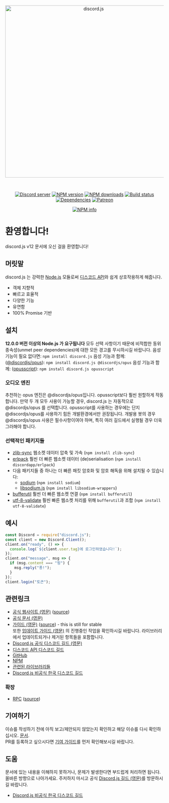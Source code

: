 <div align="center">
  <br />
  <p>
      <a href="https://discord.js.org"><img src="https://discord.js.org/static/logo.svg" width="546" alt="discord.js" /></a>

  </p>
  <br />
  <p>
    <a href="https://discord.gg/bRCvFy9"><img src="https://discordapp.com/api/guilds/222078108977594368/embed.png" alt="Discord server" /></a>
    <a href="https://www.npmjs.com/package/discord.js"><img src="https://img.shields.io/npm/v/discord.js.svg?maxAge=3600" alt="NPM version" /></a>
    <a href="https://www.npmjs.com/package/discord.js"><img src="https://img.shields.io/npm/dt/discord.js.svg?maxAge=3600" alt="NPM downloads" /></a>
    <a href="https://travis-ci.org/discordjs/discord.js"><img src="https://travis-ci.org/discordjs/discord.js.svg" alt="Build status" /></a>
    <a href="https://david-dm.org/discordjs/discord.js"><img src="https://img.shields.io/david/discordjs/discord.js.svg?maxAge=3600" alt="Dependencies" /></a>
    <a href="https://www.patreon.com/discordjs"><img src="https://img.shields.io/badge/donate-patreon-F96854.svg" alt="Patreon" /></a>
  </p>
  <p>
    <a href="https://nodei.co/npm/discord.js/"><img src="https://nodei.co/npm/discord.js.png?downloads=true&stars=true" alt="NPM info" /></a>
  </p>
</div>

# 환영합니다!

discord.js v12 문서에 오신 걸을 환영합니다!

## 머릿말

discord.js 는 강력한 [Node.js](https://nodejs.org) 모듈로써 [디스코드 API](https://discordapp.com/developers/docs/intro)와 쉽게 상호작용하게 해줍니다.

- 객체 지향적
- 빠르고 효율적
- 다양한 기능
- 유연함
- 100% Promise 기반

## 설치

**12.0.0 버전 이상의 Node.js 가 요구됩니다**
모두 선택 사항이기 때문에 비적합한 동위 종속성(unmet peer dependencies)에 대한 모든 경고를 무시하시길 바랍니다.
음성 기능이 필요 없다면: `npm install discord.js`
음성 기능과 함께: ([@discordjs/opus](https://www.npmjs.com/package/@discordjs/opus)): `npm install discord.js @discordjs/opus`
음성 기능과 함께: ([opusscript](https://www.npmjs.com/package/opusscript)): `npm install discord.js opusscript`

### 오디오 엔진

추천하는 opus 엔진은 @discordjs/opus입니다. opusscript보다 훨씬 원할하게 작동합니다. 만약 두 개 모두 사용이 가능할 경우, discord.js 는 자동적으로 @discordjs/opus 를 선택합니다.
opusscript를 사용하는 경우에는 단지 @discordjs/opus를 사용하기 힘든 개발환경에서만 권장됩니다.
개발용 봇의 경우 @discordjs/opus 사용은 필수사항이여야 하며, 특히 여러 길드에서 실행될 경우 더욱 그러해야 합니다.

### 선택적인 패키지들

- [zlib-sync](https://www.npmjs.com/package/zlib-sync) 웹소켓 데이터 압축 및 가속 (`npm install zlib-sync`)
- [erlpack](https://github.com/discordapp/erlpack) 훨씬 더 빠른 웹소켓 데이터 (de)serialisation (`npm install discordapp/erlpack`)
- 다음 패키지들 중 하나는 더 빠른 패킷 암호화 및 암호 해독을 위해 설치될 수 있습니다:
  - [sodium](https://www.npmjs.com/package/sodium) (`npm install sodium`)
  - [libsodium.js](https://www.npmjs.com/package/libsodium-wrappers) (`npm install libsodium-wrappers`)
- [bufferutil](https://www.npmjs.com/package/bufferutil) 훨씬 더 빠른 웹소켓 연결 (`npm install bufferutil`)
- [utf-8-validate](https://www.npmjs.com/package/utf-8-validate) 훨씬 빠른 웹소켓 처리를 위해 `bufferutil`과 조합 (`npm install utf-8-validate`)

## 예시

```js
const Discord = require("discord.js");
const client = new Discord.Client();
client.on("ready", () => {
  console.log(`${client.user.tag}에 로그인하였습니다!`);
});
client.on("message", msg => {
  if (msg.content === "핑") {
    msg.reply("퐁!");
  }
});
client.login("토큰");
```

## 관련링크

- [공식 웹사이트 (영문)](https://discord.js.org/) ([source](https://github.com/discordjs/website))
- [공식 문서 (영문)](https://discord.js.org/#/docs/main/master/general/welcome)
- [가이드 (영문)](https://discordjs.guide/) ([source](https://github.com/discordjs/guide)) - this is still for stable  
  또한 [업데이트 가이드 (영문)](https://discordjs.guide/additional-info/changes-in-v12.html) 의 진행중인 작업을 확인하시길 바랍니다. 라이브러리에서 업데이트되거나 제거된 항목들을 포함합니다.
- [Discord.js 공식 디스코드 길드 (영문)](https://discord.gg/bRCvFy9)
- [디스코드 API 디스코드 길드](https://discord.gg/discord-api)
- [GitHub](https://github.com/discordjs/discord.js)
- [NPM](https://www.npmjs.com/package/discord.js)
- [관련된 라이브러리들](https://discordapi.com/unofficial/libs.html)
- [Discord.js 비공식 한국 디스코드 길드](https://discord.gg/TwZeg6z)

### 확장

- [RPC](https://www.npmjs.com/package/discord-rpc) ([source](https://github.com/discordjs/RPC))

## 기여하기

이슈를 작성하기 전에 아직 보고/제안되지 않았는지 확인하고 해당 이슈를 다시 확인하십시오.
[문서](https://discord.js.org/#/docs).  
PR를 등록하고 싶으시다면 [기여 가이드](https://github.com/discordjs/discord.js/blob/master/.github/CONTRIBUTING.md)를 먼저 확인해보시길 바랍니다.

## 도움

문서에 있는 내용을 이해하지 못하거나, 문제가 발생한다면 부드럽게 처리하면 됩니다.
올바른 방향으로 나아가세요. 주저하지 마시고 공식 [Discord.js 길드 (영문)](https://discord.gg/bRCvFy9)를 방문하시길 바랍니다.

- [Discord.js 비공식 한국 디스코드 길드](https://discord.gg/TwZeg6z)
